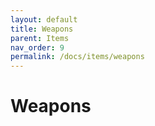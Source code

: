 ```yaml
---
layout: default
title: Weapons
parent: Items
nav_order: 9
permalink: /docs/items/weapons
---
```


# Weapons